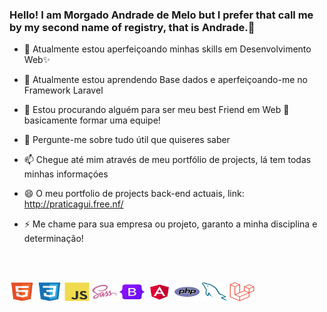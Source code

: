### Hello! I am Morgado Andrade de Melo but I prefer that call me by my second name of registry, that is Andrade.👋 

- 🔭 Atualmente estou aperfeiçoando minhas skills em Desenvolvimento Web✨
- 🌱 Atualmente estou aprendendo Base dados e aperfeiçoando-me no Framework Laravel
- 🤔 Estou procurando alguém para ser meu best Friend em Web 👯 basicamente formar uma equipe!
- 💬 Pergunte-me sobre tudo útil que quiseres saber
- 📫 Chegue até mim através de meu portfólio de projects, lá tem todas minhas informaçóes
- 😄 O meu portfolio de projects back-end actuais, link: http://praticagui.free.nf/
- ⚡ Me chame para sua empresa ou projeto, garanto a minha disciplina e determinação!
  
  <br><br>
 <div>
     <img align="center" alt="andrade_html5" height="30" width="40" src="https://raw.githubusercontent.com/devicons/devicon/master/icons/html5/html5-original.svg">
    <img align="center" alt="andrade_css3" height="30" width="40" src="https://raw.githubusercontent.com/devicons/devicon/master/icons/css3/css3-original.svg">
    <img align="center" alt="andrade_javascript" height="30" width="40" src="https://raw.githubusercontent.com/devicons/devicon/master/icons/javascript/javascript-original.svg">
     <img align="center" alt="andrade_sass" height="30" width="40" src="https://raw.githubusercontent.com/devicons/devicon/master/icons/sass/sass-original.svg">
     <img align="center" alt="andrade_bootstrap" height="30" width="40" src="https://raw.githubusercontent.com/devicons/devicon/master/icons/bootstrap/bootstrap-original.svg">
    <img align="center" alt="andrade_angular" height="30" width="40" src="https://raw.githubusercontent.com/devicons/devicon/master/icons/angular/angular-original.svg">
    <img align="center" alt="andrade_php" height="30" width="40" src="https://raw.githubusercontent.com/devicons/devicon/master/icons/php/php-original.svg">
    <img align="center" alt="andrade_mysql" height="30" width="40" src="https://raw.githubusercontent.com/devicons/devicon/master/icons/mysql/mysql-original.svg">
    <img align="center" alt="andrade_php" height="30" width="40" src="https://raw.githubusercontent.com/devicons/devicon/master/icons/laravel/laravel-original.svg">
</div>
